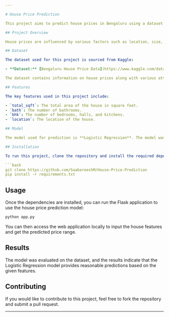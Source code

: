 ```yaml
---

# House Price Prediction

This project aims to predict house prices in Bengaluru using a dataset from Kaggle and a Logistic Regression model.

## Project Overview

House prices are influenced by various factors such as location, size, number of bedrooms, and more. In this project, we develop a predictive model using Logistic Regression to estimate the price of houses based on several features.

## Dataset

The dataset used for this project is sourced from Kaggle:

- **Dataset:** [Bengaluru House Price Data](https://www.kaggle.com/datasets/amitabhajoy/bengaluru-house-price-data)

The dataset contains information on house prices along with various attributes such as the area, number of bedrooms, number of bathrooms, and the location.

## Features

The key features used in this project include:

- `total_sqft`: The total area of the house in square feet.
- `bath`: The number of bathrooms.
- `bhk`: The number of bedrooms, halls, and kitchens.
- `location`: The location of the house.

## Model

The model used for prediction is **Logistic Regression**. The model was trained using the aforementioned features to predict the price range of houses in Bengaluru.

## Installation

To run this project, clone the repository and install the required dependencies using the `requirements.txt` file:

```bash
git clone https://github.com/SaabareeshM/House-Price-Prediction
pip install -r requirements.txt
```

## Usage

Once the dependencies are installed, you can run the Flask application to use the house price prediction model:

```bash
python app.py
```

You can then access the web application locally to input the house features and get the predicted price range.

## Results

The model was evaluated on the dataset, and the results indicate that the Logistic Regression model provides reasonable predictions based on the given features.

## Contributing

If you would like to contribute to this project, feel free to fork the repository and submit a pull request.

---
```

